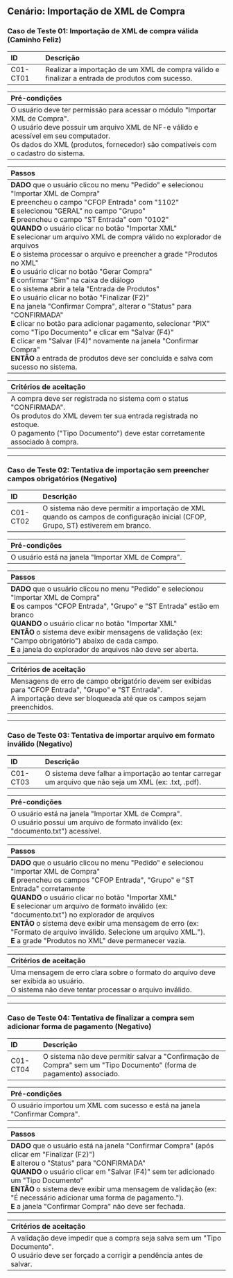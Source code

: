 ## Cenário: Importação de XML de Compra

### Caso de Teste 01: Importação de XML de compra válida (Caminho Feliz)

| ID | Descrição |
| :------- | :------------------------------------------------------------------------------------------------- |
| C01-CT01 | Realizar a importação de um XML de compra válido e finalizar a entrada de produtos com sucesso. |

| **Pré-condições** |
| :----------------------------------------------------------------------------------------------------------------------------------------------------------- |
| O usuário deve ter permissão para acessar o módulo "Importar XML de Compra".<br>O usuário deve possuir um arquivo XML de NF-e válido e acessível em seu computador.<br>Os dados do XML (produtos, fornecedor) são compatíveis com o cadastro do sistema. |

| **Passos** |
| :------------------------------------------------------------------------------------------------------------------------------------------------------------------------------------------------------------------------------------------------------------------------------------------------------------------------------------------------------------------------------------------------------------------------------------------------------------------------------------------------------------------------------------------------------------------------------------------------------------------------ |
| **DADO** que o usuário clicou no menu "Pedido" e selecionou "Importar XML de Compra"<br>**E** preencheu o campo "CFOP Entrada" com "1102"<br>**E** selecionou "GERAL" no campo "Grupo"<br>**E** preencheu o campo "ST Entrada" com "0102"<br>**QUANDO** o usuário clicar no botão "Importar XML"<br>**E** selecionar um arquivo XML de compra válido no explorador de arquivos<br>**E** o sistema processar o arquivo e preencher a grade "Produtos no XML"<br>**E** o usuário clicar no botão "Gerar Compra"<br>**E** confirmar "Sim" na caixa de diálogo<br>**E** o sistema abrir a tela "Entrada de Produtos"<br>**E** o usuário clicar no botão "Finalizar (F2)"<br>**E** na janela "Confirmar Compra", alterar o "Status" para "CONFIRMADA"<br>**E** clicar no botão para adicionar pagamento, selecionar "PIX" como "Tipo Documento" e clicar em "Salvar (F4)"<br>**E** clicar em "Salvar (F4)" novamente na janela "Confirmar Compra"<br>**ENTÃO** a entrada de produtos deve ser concluída e salva com sucesso no sistema. |

| **Critérios de aceitação** |
| :--------------------------------------------------------------------------------------------------------------------------------------------------------- |
| A compra deve ser registrada no sistema com o status "CONFIRMADA".<br>Os produtos do XML devem ter sua entrada registrada no estoque.<br>O pagamento ("Tipo Documento") deve estar corretamente associado à compra. |

---

### Caso de Teste 02: Tentativa de importação sem preencher campos obrigatórios (Negativo)

| ID | Descrição |
| :------- | :------------------------------------------------------------------------------------------------------------------------------------ |
| C01-CT02 | O sistema não deve permitir a importação de XML quando os campos de configuração inicial (CFOP, Grupo, ST) estiverem em branco. |

| **Pré-condições** |
| :------------------------------------------------------------ |
| O usuário está na janela "Importar XML de Compra". |

| **Passos** |
| :--------------------------------------------------------------------------------------------------------------------------------------------------------------------------------------------------------------------------------------------------------- |
| **DADO** que o usuário clicou no menu "Pedido" e selecionou "Importar XML de Compra"<br>**E** os campos "CFOP Entrada", "Grupo" e "ST Entrada" estão em branco<br>**QUANDO** o usuário clicar no botão "Importar XML"<br>**ENTÃO** o sistema deve exibir mensagens de validação (ex: "Campo obrigatório") abaixo de cada campo.<br>**E** a janela do explorador de arquivos não deve ser aberta. |

| **Critérios de aceitação** |
| :----------------------------------------------------------------------------------------------------------------------------------- |
| Mensagens de erro de campo obrigatório devem ser exibidas para "CFOP Entrada", "Grupo" e "ST Entrada".<br>A importação deve ser bloqueada até que os campos sejam preenchidos. |

---

### Caso de Teste 03: Tentativa de importar arquivo em formato inválido (Negativo)

| ID | Descrição |
| :------- | :----------------------------------------------------------------------------------------------------------- |
| C01-CT03 | O sistema deve falhar a importação ao tentar carregar um arquivo que não seja um XML (ex: .txt, .pdf). |

| **Pré-condições** |
| :------------------------------------------------------------------------------------------------------------------------------------------ |
| O usuário está na janela "Importar XML de Compra".<br>O usuário possui um arquivo de formato inválido (ex: "documento.txt") acessível. |

| **Passos** |
| :---------------------------------------------------------------------------------------------------------------------------------------------------------------------------------------------------------------------------------------------------------------------------------------------------------------------------------------------------------------------------------------- |
| **DADO** que o usuário clicou no menu "Pedido" e selecionou "Importar XML de Compra"<br>**E** preencheu os campos "CFOP Entrada", "Grupo" e "ST Entrada" corretamente<br>**QUANDO** o usuário clicar no botão "Importar XML"<br>**E** selecionar um arquivo de formato inválido (ex: "documento.txt") no explorador de arquivos<br>**ENTÃO** o sistema deve exibir uma mensagem de erro (ex: "Formato de arquivo inválido. Selecione um arquivo XML.").<br>**E** a grade "Produtos no XML" deve permanecer vazia. |

| **Critérios de aceitação** |
| :------------------------------------------------------------------------------------------------------ |
| Uma mensagem de erro clara sobre o formato do arquivo deve ser exibida ao usuário.<br>O sistema não deve tentar processar o arquivo inválido. |

---

### Caso de Teste 04: Tentativa de finalizar a compra sem adicionar forma de pagamento (Negativo)

| ID | Descrição |
| :------- | :------------------------------------------------------------------------------------------------------------------------------ |
| C01-CT04 | O sistema não deve permitir salvar a "Confirmação de Compra" sem um "Tipo Documento" (forma de pagamento) associado. |

| **Pré-condições** |
| :--------------------------------------------------------------------------------- |
| O usuário importou um XML com sucesso e está na janela "Confirmar Compra". |

| **Passos** |
| :-------------------------------------------------------------------------------------------------------------------------------------------------------------------------------------------------------------------------------------------------------------------------------------------------------------------------------- |
| **DADO** que o usuário está na janela "Confirmar Compra" (após clicar em "Finalizar (F2)")<br>**E** alterou o "Status" para "CONFIRMADA"<br>**QUANDO** o usuário clicar em "Salvar (F4)" sem ter adicionado um "Tipo Documento"<br>**ENTÃO** o sistema deve exibir uma mensagem de validação (ex: "É necessário adicionar uma forma de pagamento.").<br>**E** a janela "Confirmar Compra" não deve ser fechada. |

| **Critérios de aceitação** |
| :-------------------------------------------------------------------------------------------------------------------------- |
| A validação deve impedir que a compra seja salva sem um "Tipo Documento".<br>O usuário deve ser forçado a corrigir a pendência antes de salvar. |
